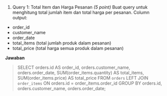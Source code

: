 1. Query 1: Total Item dan Harga Pesanan *(5 point)*
Buat query untuk menghitung total jumlah item dan total harga per pesanan.
Column output:
- order_id
- customer_name
- order_date
- total_items (total jumlah produk dalam pesanan)
- total_price (total harga semua produk dalam pesanan)

**Jawaban**
>SELECT 
>    orders.id AS order_id, 
>    orders.customer_name, 
>    orders.order_date, 
>    SUM(order_items.quantity) AS total_items,
>    SUM(order_items.price) AS total_price
>FROM 
>    `orders`
>LEFT JOIN 
>    `order_items` 
>ON 
>    orders.id = order_items.order_id
>GROUP BY 
>    orders.id, orders.customer_name, orders.order_date;